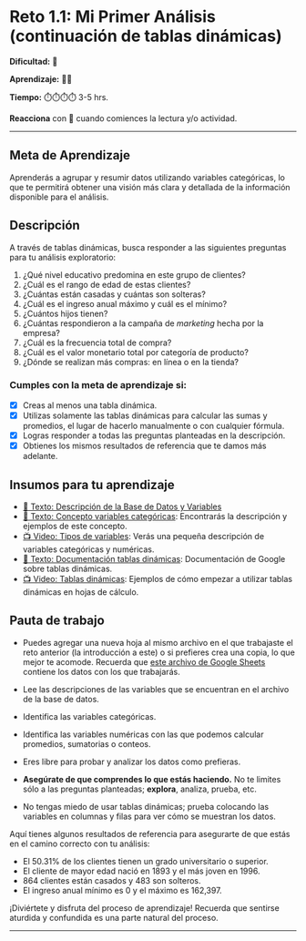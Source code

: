 # Reto 1.1: Mi Primer Análisis  (continuación de tablas dinámicas)

**Dificultad:** 🌻

**Aprendizaje:** 🍯🍯

**Tiempo:** ⏱️️⏱️️⏱️️⏱️️ 3-5 hrs.

**Reacciona** con 👀 cuando comiences la lectura y/o actividad.

---

## Meta de Aprendizaje

Aprenderás a agrupar y resumir datos utilizando variables categóricas, lo que te permitirá obtener una visión más clara y detallada de la información disponible para el análisis.

## Descripción

A través de tablas dinámicas, busca responder a las siguientes preguntas para tu análisis exploratorio:

1. ¿Qué nivel educativo predomina en este grupo de clientes?
2. ¿Cuál es el rango de edad de estas clientes?
3. ¿Cuántas están casadas y cuántas son solteras?
4. ¿Cuál es el ingreso anual máximo y cuál es el mínimo?
5. ¿Cuántos hijos tienen?
6. ¿Cuántas respondieron a la campaña de *marketing* hecha por la empresa?
7. ¿Cuál es la frecuencia total de compra?
8. ¿Cuál es el valor monetario total por categoría de producto?
9. ¿Dónde se realizan más compras: en línea o en la tienda?

### Cumples con la meta de aprendizaje si:

- [x] Creas al menos una tabla dinámica.
- [x] Utilizas solamente las tablas dinámicas para calcular las sumas y promedios, el lugar de hacerlo manualmente o con cualquier fórmula.
- [x] Logras responder a todas las preguntas planteadas en la descripción.
- [x] Obtienes los mismos resultados de referencia que te damos más adelante.

## Insumos para tu aprendizaje

- [📄 Texto: Descripción de la Base de Datos y Variables](https://docs.google.com/spreadsheets/d/1nE1yZuE-bzZ2Ot4xjbq3zADqTcNXnNA4_ksE7uYE2JI/copy?)
- [📄 Texto: Concepto variables categóricas](https://docs.google.com/document/d/1BIqa7xR0JNadM9kQExypo3plnwrNia92zCuxkPuMj5A/edit?usp=sharing): Encontrarás la descripción y ejemplos de este concepto.
- [📺 Video: Tipos de variables](https://www.loom.com/share/afa56686810e46309761bc889364b2d9?sid=cabf587c-7ba1-4419-b501-32c98a73e191): Verás una pequeña descripción de variables categóricas y numéricas.
- [📄 Texto: Documentación tablas dinámicas](https://support.google.com/docs/answer/1272900?sjid=13953989927308243057-EU): Documentación de Google sobre tablas dinámicas.
- [📺 Video: Tablas dinámicas](https://www.loom.com/share/5937ac5fb32c424285e952bc07097580?sid=44e51ec0-a90d-4657-ab8d-ed543513adff): Ejemplos de cómo empezar a utilizar tablas dinámicas en hojas de cálculo. 

## Pauta de trabajo

- Puedes agregar una nueva hoja al mismo archivo en el que trabajaste el reto anterior (la introducción a este) o si prefieres crea una copia, lo que mejor te acomode. Recuerda que [este archivo de Google Sheets](https://docs.google.com/spreadsheets/d/1nE1yZuE-bzZ2Ot4xjbq3zADqTcNXnNA4_ksE7uYE2JI/copy?) contiene los datos con los que trabajarás.

- Lee las descripciones de las variables que se encuentran en el archivo de la base de datos.

- Identifica las variables categóricas.

- Identifica las variables numéricas con las que podemos calcular promedios, sumatorias o conteos.

- Eres libre para probar y analizar los datos como prefieras.

- **Asegúrate de que comprendes lo que estás haciendo.** No te limites sólo a las preguntas planteadas; **explora**, analiza, prueba, etc.

- No tengas miedo de usar tablas dinámicas; prueba colocando las variables en columnas y filas para ver cómo se muestran los datos.

Aquí tienes algunos resultados de referencia para asegurarte de que estás en el camino correcto con tu análisis:

- El 50.31% de los clientes tienen un grado universitario o superior.
- El cliente de mayor edad nació en 1893 y el más joven en 1996.
- 864 clientes están casados y 483 son solteros.
- El ingreso anual mínimo es 0 y el máximo es 162,397.

¡Diviértete y disfruta del proceso de aprendizaje! Recuerda que sentirse aturdida y confundida es una parte natural del proceso.

---